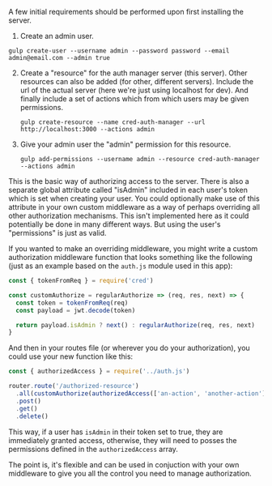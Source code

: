 A few initial requirements should be performed upon first installing the server.

1. Create an admin user.

  `gulp create-user --username admin --password password --email admin@email.com --admin true`

2. Create a "resource" for the auth manager server (this server). Other
   resources can also be added (for other, different servers). Include the url
   of the actual server (here we're just using localhost for dev). And finally
   include a set of actions which from which users may be given permissions.

   `gulp create-resource --name cred-auth-manager --url http://localhost:3000 --actions admin`

3. Give your admin user the "admin" permission for this resource.

   `gulp add-permissions --username admin --resource cred-auth-manager --actions admin`

This is the basic way of authorizing access to the server. There is also a
separate global attribute called "isAdmin" included in each user's token which
is set when creating your user. You could optionally make use of this attribute
in your own custom middleware as a way of perhaps overriding all other
authorization mechanisms. This isn't implemented here as it could potentially
be done in many different ways. But using the user's "permissions" is just as
valid.

If you wanted to make an overriding middleware, you might write a custom
authorization middleware function that looks something like the following (just
as an example based on the `auth.js` module used in this app):

```javascript
const { tokenFromReq } = require('cred')

const customAuthorize = regularAuthorize => (req, res, next) => {
  const token = tokenFromReq(req)
  const payload = jwt.decode(token)

  return payload.isAdmin ? next() : regularAuthorize(req, res, next)
}
```

And then in your routes file (or wherever you do your authorization), you could
use your new function like this:

```javascript
const { authorizedAccess } = require('../auth.js')

router.route('/authorized-resource')
  .all(customAuthorize(authorizedAccess(['an-action', 'another-action'])))
  .post()
  .get()
  .delete()
```

This way, if a user has `isAdmin` in their token set to true, they are
immediately granted access, otherwise, they will need to posses the permissions
defined in the `authorizedAccess` array.

The point is, it's flexible and can be used in conjuction with your own
middleware to give you all the control you need to manage authorization.
